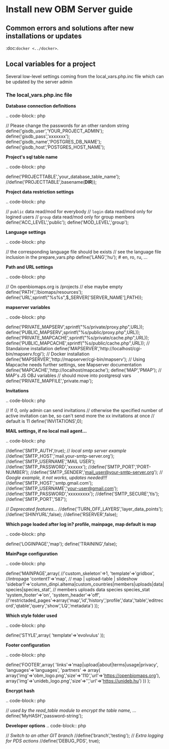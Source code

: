 # Install new OBM Server guide

## Common errors and solutions after new installations or updates

:doc:`docker <../docker>`.


## Local variables for a project

Several low-level settings coming from the local_vars.php.inc file which can be updated by the server admin

### The local_vars.php.inc file


**Database connection definitions**

.. code-block:: php

  // Please change the passwords for an other random string
  define('gisdb_user','YOUR_PROJECT_ADMIN');
  define('gisdb_pass','xxxxxxx');
  define('gisdb_name','POSTGRES_DB_NAME');
  define('gisdb_host','POSTGRES_HOST_NAME');
  
**Project's sql table name**

.. code-block:: php
  
  define('PROJECTTABLE','your_database_table_name');
  //define('PROJECTTABLE',basename(__DIR__));
  
**Project data restriction settings**

.. code-block:: php
  
  // `public` data read/mod for everybody
  // `login` data read/mod only for logined users
  // `group` data read/mod only for group members
  define('ACC_LEVEL','public');
  define('MOD_LEVEL','group');
  
**Language settings**

.. code-block:: php
  
  // the corresponding language file should be exists
  // see the language file inclusion in the prepare_vars.php
  define('LANG','hu'); # en, ro, ru, ...
  
**Path and URL settings**

.. code-block:: php
  
  // On openbiomaps.org is /projects
  // else maybe empty
  define('PATH','/biomaps/resources');
  define('URL',sprintf("%s%s",$_SERVER['SERVER_NAME'],PATH));
  
**mapserver variables**

.. code-block:: php
  
  define('PRIVATE_MAPSERV',sprintf("%s/private/proxy.php",URL));
  define('PUBLIC_MAPSERV',sprintf("%s/public/proxy.php",URL));
  define('PRIVATE_MAPCACHE',sprintf("%s/private/cache.php",URL));
  define('PUBLIC_MAPCACHE',sprintf("%s/public/cache.php",URL));
  // Standalone installation
  define('MAPSERVER','http://localhost/cgi-bin/mapserv.fcgi');
  // Docker installation
  define('MAPSERVER','http://mapserver/cgi-bin/mapserv');
  // Using Mapcache needs further settings, see Mapserver documentation
  define('MAPCACHE','http://localhost/mapcache');
  define('MAP','PMAP');
  // MAP's JS OBJ variables
  // should move into postgresql vars
  define('PRIVATE_MAPFILE','private.map');
  
**Invitations**

.. code-block:: php
  
  // If 0, only admin can send invitations
  // otherwise the specified number of active invitation can be, so can't send more the xx invitations at once
  // default is 11
  define('INVITATIONS',0);
  
**MAIL settings, if no local mail agent...**

.. code-block:: php
  
  //define('SMTP_AUTH',true);
  // *local smtp server example*
  //define('SMTP_HOST','mail.your-smtp-server.org');
  //define('SMTP_USERNAME','MAIL USER');
  //define('SMTP_PASSWORD','xxxxxx');
  //define('SMTP_PORT','PORT-NUMBER');
  //define('SMTP_SENDER','mail_user@your-smtp-server.org');
  // *Google example, it not works, updates needed!!!*
  //define('SMTP_HOST','smtp.gmail.com');
  //define('SMTP_USERNAME','your-user@gmail.com');
  //define('SMTP_PASSWORD','xxxxxxxxx');
  //define('SMTP_SECURE','tls');
  //define('SMTP_PORT','587');
  
  // *Deprecated features...*
  //define('TURN_OFF_LAYERS','layer_data_points');
  //define('SHINYURL',false);
  //define('RSERVER',false);
  
**Which page loaded after log in? profile, mainpage, map
  default is map**
  
.. code-block:: php
  
  define('LOGINPAGE','map');
  define('TRAINING',false);
  
**MainPage configuration**

.. code-block:: php
  
  define('MAINPAGE',array(
    //'custom_skeleton'=>1,
    'template'=>'gridbox', //intropage
    'content1'=>'map',   // map | upload-table | slideshow
    'sidebar1'=>'column_dinpi.altema|custom_countries|members|uploads|data|species|species_stat', // members uploads data species species_stat
    'system_footer'=>'on',
    'system_header'=>'off',
    //'restrictaded_pages'=>array('map','id','history','profile','data','table','editrecord','qtable','query','show','LQ','metadata')
  ));
  
**Which style folder used**

.. code-block:: php
  
  define('STYLE',array(
    'template'=>'evolvulus'
  ));
  
**Footer configuration**

.. code-block:: php
  
  define('FOOTER',array(
    'links'=>'map|upload|about|terms|usage|privacy',
    'languages'=>'languages',
    'partners' => array(
            array('img'=>'obm_logo.png','size'=>'110','url'=>'https://openbiomaps.org'),
            array('img'=>'unideb_logo.png','size'=>'','url'=>'https://unideb.hu')
        ))
  );
  
**Encrypt hash**

.. code-block:: php
  
  // *used by the read_table module to encrypt the table name, ...*
  define('MyHASH','password-string');
  
**Developer options**
.. code-block:: php
  
  // *Switch to an other GIT branch*
  //define('branch','testing');
  // *Extra logging for PDS actions*
  //define('DEBUG_PDS', true);
